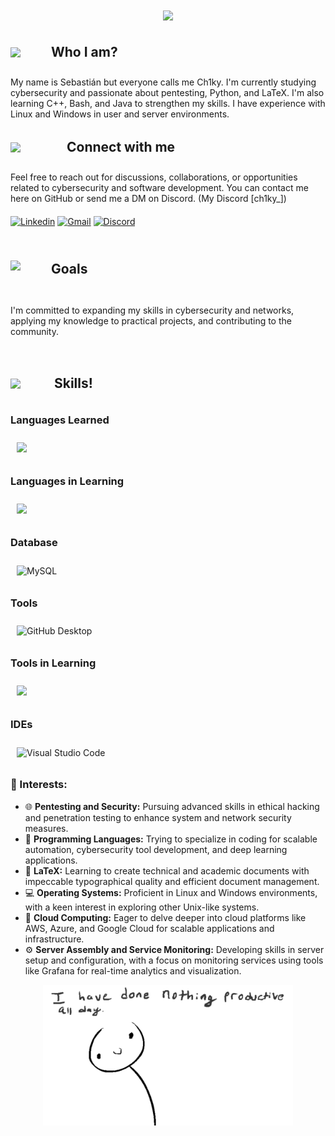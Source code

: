 <h1 align="center">
    <img src="https://readme-typing-svg.herokuapp.com/?font=Righteous&size=35&center=true&vCenter=true&width=500&height=70&duration=4000&lines=Hi+There!+👋;+I'm+Ch1ky!🎴;" />
</h1>

<div style="display: flex; align-items: center; margin-bottom: 0px;">
    <img src="https://user-images.githubusercontent.com/74038190/229223156-0cbdaba9-3128-4d8e-8719-b6b4cf741b67.gif" width="55" style="margin-right: 10px;">
    <h2 style="margin: 0; height: 50px; line-height: 50px;">Who I am?</h2>
</div>
<p style="margin-bottom: 20px;">
    My name is Sebastián but everyone calls me Ch1ky. I'm currently studying cybersecurity and passionate about pentesting, Python, and LaTeX. I'm also learning C++, Bash, and Java to strengthen my skills. I have experience with Linux and Windows in user and server environments.
</p>

<div style="display: flex; align-items: center; margin-bottom: 0px;">
    <img src="https://user-images.githubusercontent.com/74038190/214644145-264f4759-7633-441e-9d67-d8dda9d50d26.gif" width="80" style="margin-right: 10px;">
    <h2 style="margin: 0; height: 50px; line-height: 50px;">Connect with me</h2>
</div>
<p style="margin-bottom: 20px;">
    Feel free to reach out for discussions, collaborations, or opportunities related to cybersecurity and software development. You can contact me here on GitHub or send me a DM on Discord. (My Discord [ch1ky_])
</p>

<a href="https://www.linkedin.com/in/sci-cl/" target="_blank"><img src="https://skillicons.dev/icons?i=linkedin" alt="Linkedin" width="50"></a> <a href="mailto:sebacaceresino@gmail.com" target="_blank"><img src="https://skillicons.dev/icons?i=gmail" alt="Gmail" width="50"></a> <a href="https://discord.gg/TU_CODIGO_DE_INVITACION" target="_blank"><img src="https://skillicons.dev/icons?i=discord" alt="Discord" width="50"></a>

<div style="display: flex; align-items: center; margin-bottom: 0px;">
    <img src="https://user-images.githubusercontent.com/74038190/219923809-b86dc415-a0c2-4a38-bc88-ad6cf06395a8.gif" width="55" style="margin-right: 10px;">
    <h2 style="margin: 20; height: 50px; line-height: 50px;">Goals</h2>
</div>
<p style="margin-bottom: 50px;">
    I'm committed to expanding my skills in cybersecurity and networks, applying my knowledge to practical projects, and contributing to the community.
</p>

<div style="display: flex; align-items: center; margin-bottom: 20px;">
    <img src="https://user-images.githubusercontent.com/74038190/212284087-bbe7e430-757e-4901-90bf-4cd2ce3e1852.gif" width="60" style="margin-right: 10px;">
    <h2 style="margin: 0; height: 50px; line-height: 50px;">Skills!</h2>
</div>

<h3> Languages Learned </h3>
<div style="display: flex; flex-wrap: wrap; justify-content: flex-start;">
  <div style="display: flex; flex-wrap: wrap; justify-content: flex-start;">
    <div style="text-align: left; margin: 10px;">
      <img src="https://skillicons.dev/icons?i=py,latex"/><br>
    </div>
  </div>
</div>  

<h3> Languages in Learning </h3>
<div style="display: flex; flex-wrap: wrap; justify-content: flex-start;">
  <div style="display: flex; flex-wrap: wrap; justify-content: flex-start;">
    <div style="text-align: left; margin: 10px;">
      <img src="https://skillicons.dev/icons?i=bash,java,cpp"/><br>
    </div>
  </div>
</div>


<h3> Database </h3>
<div style="display: flex; flex-wrap: wrap; justify-content: flex-start;">
  <div style="text-align: left; margin: 10px;">
    <img src="https://skillicons.dev/icons?i=mysql" alt="MySQL" width="50"/><br>
  </div>
</div>

<h3> Tools </h3>
<div style="display: flex; flex-wrap: wrap; justify-content: flex-start;">
  <div style="text-align: left; margin: 10px;">
    <img src="https://skillicons.dev/icons?i=github" alt="GitHub Desktop" width="50"/><br>
  </div>
</div>

<h3> Tools in Learning </h3>
<div style="display: flex; flex-wrap: wrap; justify-content: flex-start;">
    <div style="text-align: left; margin: 10px;">
        <img src="https://skillicons.dev/icons?i=grafana"/><br>
    </div>
</div>

<h3>IDEs</h3>
<div style="display: flex; flex-wrap: wrap; justify-content: flex-start;">
  <div style="text-align: left; margin: 10px;">
    <img src="https://skillicons.dev/icons?i=vscode" alt="Visual Studio Code" width="50"/><br>
  </div>
</div>

### 💼 Interests:
- 🌐 **Pentesting and Security:** Pursuing advanced skills in ethical hacking and penetration testing to enhance system and network security measures.
- 👾 **Programming Languages:** Trying to specialize in coding for scalable automation, cybersecurity tool development, and deep learning applications.
- 📄 **LaTeX:** Learning to create technical and academic documents with impeccable typographical quality and efficient document management.
- 💻 **Operating Systems:** Proficient in Linux and Windows environments, with a keen interest in exploring other Unix-like systems.
- 🚀 **Cloud Computing:** Eager to delve deeper into cloud platforms like AWS, Azure, and Google Cloud for scalable applications and infrastructure.
- ⚙️ **Server Assembly and Service Monitoring:** Developing skills in server setup and configuration, with a focus on monitoring services using tools like Grafana for real-time analytics and visualization.

<!--- <div style="text-align: center;">
    <img src="ANIMATION LOGO CYBER SECURITY.gif" width="400">
</div> --->

<div style="text-align: center;">
    <img src="212284094-e50ceae2-de86-4dd6-9f9c-a3ebcb3ede9e.gif" width="400">
</div>



<!--- <div align="center">
  <h2>🐍 My Contributions 🐍</h2>
  <br>
  <img alt="snake eating my contributions" src="https://github.com/CH1KY/CH1KY/output/github-contribution-grid-snake.svg" /> --->
